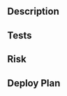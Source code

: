## Description

<!-- Briefly describe the changes you've made and link any relevant issues (e.g., "Fixes #123"). -->
<!-- If the PR includes UI changes, please attach a screenshot or GIF to illustrate the modifications. -->

## Tests

<!-- Explain how you tested your changes, did you do it manually, did you add / update some existing tests ? See [here](https://www.notion.so/dust-tt/Guide-Testing-18428599d94180e09250ff256d6ac46e) -->

## Risk

<!-- Discuss potential risks and how they will be mitigated. Consider the impact and whether the changes are safe to rollback. -->

## Deploy Plan

<!-- Outline the deployment steps. Specify the order of operations and any considerations that should be made before, during, and after deployment/ -->
